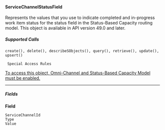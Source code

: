 #### ServiceChannelStatusField

Represents the values that you use to indicate completed and in-progress work item status for the status field in the Status-Based Capacity
routing model. This object is available in API version 49.0 and later.

##### Supported Calls
```
create(), delete(), describeSObjects(), query(), retrieve(), update(), upsert()

 Special Access Rules

```
[To access this object, Omni-Channel and Status-Based Capacity Model must be enabled.](https://help.salesforce.com/articleView?id=omnichannel_intro.htm&type=5&language=en_US)


-----

##### Fields

**Field**
```
ServiceChannelId
Type
Value
